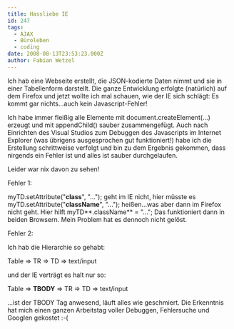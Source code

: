 ```yaml
---
title: Hassliebe IE
id: 247
tags:
  - AJAX
  - Büroleben
  - coding
date: 2008-08-13T23:53:23.000Z
author: Fabian Wetzel
---
```


Ich hab eine Webseite erstellt, die JSON-kodierte Daten nimmt und sie in einer Tabellenform darstellt. Die ganze Entwicklung erfolgte (natürlich) auf dem Firefox und jetzt wollte ich mal schauen, wie der IE sich schlägt: Es kommt gar nichts...auch kein Javascript-Fehler!

Ich habe immer fleißig alle Elemente mit document.createElement(...) erzeugt und mit appendChild() sauber zusammengefügt. Auch nach Einrichten des Visual Studios zum Debuggen des Javascripts im Internet Explorer (was übrigens ausgesprochen gut funktioniert!) habe ich die Erstellung schrittweise verfolgt und bin zu dem Ergebnis gekommen, dass nirgends ein Fehler ist und alles ist sauber durchgelaufen.

Leider war nix davon zu sehen!

Fehler 1:

myTD.setAttribute("**class**", "..."); geht im IE nicht, hier müsste es myTD.setAttribute("**className**", "..."); heißen...was aber dann im Firefox nicht geht. Hier hilft myTD**.className** = "..."; Das funktioniert dann in beiden Browsern. Mein Problem hat es dennoch nicht gelöst.

Fehler 2:

Ich hab die Hierarchie so gehabt:

Table =&gt; TR =&gt; TD =&gt; text/input

und der IE verträgt es halt nur so:

Table =&gt; **TBODY** =&gt; TR =&gt; TD =&gt; text/input

...ist der TBODY Tag anwesend, läuft alles wie geschmiert. Die Erkenntnis hat mich einen ganzen Arbeitstag voller Debuggen, Fehlersuche und Googlen gekostet :-(


